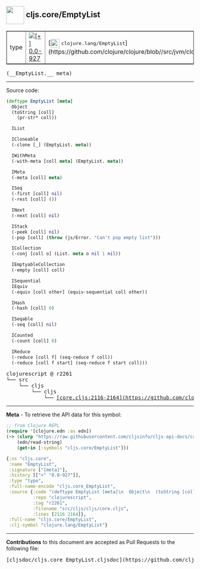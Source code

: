 ## <img width="48px" valign="middle" src="http://i.imgur.com/Hi20huC.png"> cljs.core/EmptyList

 <table border="1">
<tr>

<td>type</td>
<td><a href="https://github.com/cljsinfo/cljs-api-docs/tree/0.0-927"><img valign="middle" alt="[+] 0.0-927" src="https://img.shields.io/badge/+-0.0--927-lightgrey.svg"></a> </td>
<td>
[<img height="24px" valign="middle" src="http://i.imgur.com/1GjPKvB.png"> <samp>clojure.lang/EmptyList</samp>](https://github.com/clojure/clojure/blob//src/jvm/clojure/lang/PersistentList.java)
</td>
</tr>
</table>

 <samp>
(__EmptyList.__ meta)<br>
</samp>

---





Source code:

```clj
(deftype EmptyList [meta]
  Object
  (toString [coll]
    (pr-str* coll))

  IList

  ICloneable
  (-clone [_] (EmptyList. meta))

  IWithMeta
  (-with-meta [coll meta] (EmptyList. meta))

  IMeta
  (-meta [coll] meta)

  ISeq
  (-first [coll] nil)
  (-rest [coll] ())

  INext
  (-next [coll] nil)

  IStack
  (-peek [coll] nil)
  (-pop [coll] (throw (js/Error. "Can't pop empty list")))

  ICollection
  (-conj [coll o] (List. meta o nil 1 nil))

  IEmptyableCollection
  (-empty [coll] coll)

  ISequential
  IEquiv
  (-equiv [coll other] (equiv-sequential coll other))

  IHash
  (-hash [coll] 0)

  ISeqable
  (-seq [coll] nil)

  ICounted
  (-count [coll] 0)

  IReduce
  (-reduce [coll f] (seq-reduce f coll))
  (-reduce [coll f start] (seq-reduce f start coll)))
```

 <pre>
clojurescript @ r2261
└── src
    └── cljs
        └── cljs
            └── <ins>[core.cljs:2116-2164](https://github.com/clojure/clojurescript/blob/r2261/src/cljs/cljs/core.cljs#L2116-L2164)</ins>
</pre>


---

__Meta__ - To retrieve the API data for this symbol:

```clj
;; from Clojure REPL
(require '[clojure.edn :as edn])
(-> (slurp "https://raw.githubusercontent.com/cljsinfo/cljs-api-docs/catalog/cljs-api.edn")
    (edn/read-string)
    (get-in [:symbols "cljs.core/EmptyList"]))
```

```clj
{:ns "cljs.core",
 :name "EmptyList",
 :signature ["[meta]"],
 :history [["+" "0.0-927"]],
 :type "type",
 :full-name-encode "cljs.core_EmptyList",
 :source {:code "(deftype EmptyList [meta]\n  Object\n  (toString [coll]\n    (pr-str* coll))\n\n  IList\n\n  ICloneable\n  (-clone [_] (EmptyList. meta))\n\n  IWithMeta\n  (-with-meta [coll meta] (EmptyList. meta))\n\n  IMeta\n  (-meta [coll] meta)\n\n  ISeq\n  (-first [coll] nil)\n  (-rest [coll] ())\n\n  INext\n  (-next [coll] nil)\n\n  IStack\n  (-peek [coll] nil)\n  (-pop [coll] (throw (js/Error. \"Can't pop empty list\")))\n\n  ICollection\n  (-conj [coll o] (List. meta o nil 1 nil))\n\n  IEmptyableCollection\n  (-empty [coll] coll)\n\n  ISequential\n  IEquiv\n  (-equiv [coll other] (equiv-sequential coll other))\n\n  IHash\n  (-hash [coll] 0)\n\n  ISeqable\n  (-seq [coll] nil)\n\n  ICounted\n  (-count [coll] 0)\n\n  IReduce\n  (-reduce [coll f] (seq-reduce f coll))\n  (-reduce [coll f start] (seq-reduce f start coll)))",
          :repo "clojurescript",
          :tag "r2261",
          :filename "src/cljs/cljs/core.cljs",
          :lines [2116 2164]},
 :full-name "cljs.core/EmptyList",
 :clj-symbol "clojure.lang/EmptyList"}

```

---

__Contributions__ to this document are accepted as Pull Requests to the following file:

 <pre>
[cljsdoc/cljs.core_EmptyList.cljsdoc](https://github.com/cljsinfo/cljs-api-docs/blob/master/cljsdoc/cljs.core_EmptyList.cljsdoc)
</pre>

